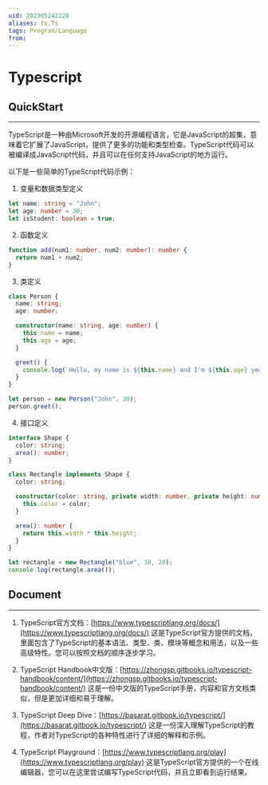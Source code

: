 ```yaml
---
uid: 202305242228
aliases: ts,Ts
tags: Program/Language 
from: 
---
```

# Typescript

## QuickStart
---

TypeScript是一种由Microsoft开发的开源编程语言，它是JavaScript的超集，意味着它扩展了JavaScript，提供了更多的功能和类型检查。TypeScript代码可以被编译成JavaScript代码，并且可以在任何支持JavaScript的地方运行。

以下是一些简单的TypeScript代码示例：

1. 变量和数据类型定义

```typescript
let name: string = "John";
let age: number = 30;
let isStudent: boolean = true;
```

2. 函数定义

```typescript
function add(num1: number, num2: number): number {
  return num1 + num2;
}
```

3. 类定义

```typescript
class Person {
  name: string;
  age: number;

  constructor(name: string, age: number) {
    this.name = name;
    this.age = age;
  }

  greet() {
    console.log(`Hello, my name is ${this.name} and I'm ${this.age} years old.`);
  }
}

let person = new Person("John", 30);
person.greet();
```

4. 接口定义

```typescript
interface Shape {
  color: string;
  area(): number;
}

class Rectangle implements Shape {
  color: string;

  constructor(color: string, private width: number, private height: number) {
    this.color = color;
  }

  area(): number {
    return this.width * this.height;
  }
}

let rectangle = new Rectangle("blue", 10, 20);
console.log(rectangle.area());
```

## Document
---

1. TypeScript官方文档：[https://www.typescriptlang.org/docs/](https://www.typescriptlang.org/docs/)
   这是TypeScript官方提供的文档，里面包含了TypeScript的基本语法、类型、类、模块等概念和用法，以及一些高级特性。您可以按照文档的顺序逐步学习。

2. TypeScript Handbook中文版：[https://zhongsp.gitbooks.io/typescript-handbook/content/](https://zhongsp.gitbooks.io/typescript-handbook/content/)
   这是一份中文版的TypeScript手册，内容和官方文档类似，但是更加详细和易于理解。

3. TypeScript Deep Dive：[https://basarat.gitbook.io/typescript/](https://basarat.gitbook.io/typescript/)
   这是一份深入理解TypeScript的教程，作者对TypeScript的各种特性进行了详细的解释和示例。

4. TypeScript Playground：[https://www.typescriptlang.org/play](https://www.typescriptlang.org/play)
   这是TypeScript官方提供的一个在线编辑器，您可以在这里尝试编写TypeScript代码，并且立即看到运行结果。
